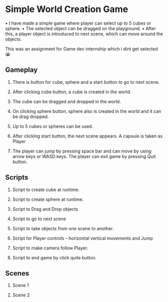 # Simple World Creation Game

•	I have made a simple game where player can select up to 5 cubes or sphere.
•	The selected object can be dragged on the playground.
•	After this, a player object is introduced to next scene, which can move around the objects.

This was an assignment for Game dev internship which i dint get selected 😭

## Gameplay

1. There is button for cube, sphere and a start button to go to next scene.

   
2. After clicking cube button, a cube is created in the world.

   
3. The cube can be dragged and dropped in the world.

   
4. On clicking sphere button, sphere also is created in the world and it can be drag dropped.

   
5. Up to 5 cubes or spheres can be used.

    
6. After clicking start button, the next scene appears. A capsule is taken as Player

    
7. The player can jump by pressing space bar and can move by using arrow keys or WASD keys. The player can exit game by pressing Quit button.



## Scripts


1.	Script to create cube at runtime.


2.  Script to create sphere at runtime.



3.	Script to Drag and Drop objects



4.  Script to go to next scene


5.	Script to take objects from one scene to another.



6.	Script for Player controls – horizontal vertical movements and Jump



7.	Script to make camera follow Player.



8.  Script to end game by click quite button.


## Scenes

1. Scene 1


2. Scene 2






   
